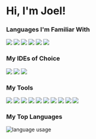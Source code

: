 # Hi, I'm Joel!

### Languages I'm Familiar With

<img src="https://img.shields.io/badge/java-%23007396.svg?&style=for-the-badge&logo=java&logoColor=white" /> <img src="https://img.shields.io/badge/c%2B%2B-%2300599C.svg?&style=for-the-badge&logo=c%2B%2B&logoColor=white" /> <img src="https://img.shields.io/badge/python-%233776AB.svg?&style=for-the-badge&logo=python&logoColor=white" /> <img src="https://img.shields.io/badge/javascript-%23F7DF1E.svg?&style=for-the-badge&logo=javascript&logoColor=black" /> <img src="https://img.shields.io/badge/html5-%23E34F26.svg?&style=for-the-badge&logo=html5&logoColor=white" /> <img src="https://img.shields.io/badge/css3-%231572B6.svg?&style=for-the-badge&logo=css3&logoColor=white" />

### My IDEs of Choice
<img src="https://img.shields.io/badge/intellij%20idea-%23000000.svg?&style=for-the-badge&logo=intellij%20idea&logoColor=white" /> <img src="https://img.shields.io/badge/pycharm-%23000000.svg?&style=for-the-badge&logo=pycharm&logoColor=white" /> <img src="https://img.shields.io/badge/visual%20studio%20code-%23007ACC.svg?&style=for-the-badge&logo=visual%20studio%20code&logoColor=white" />

### My Tools
<img src="https://img.shields.io/badge/apache%20maven-%23C71A36.svg?&style=for-the-badge&logo=apache%20maven&logoColor=white" /> <img src="https://img.shields.io/badge/firefox%20browser-%23FF7139.svg?&style=for-the-badge&logo=firefox%20browser&logoColor=white" /> <img src="https://img.shields.io/badge/repl.it-%23667881.svg?&style=for-the-badge&logo=repl.it&logoColor=white" /> <img src="https://img.shields.io/badge/jetbrains-%23000000.svg?&style=for-the-badge&logo=jetbrains&logoColor=white" /> <img src="https://img.shields.io/badge/stack%20overflow-%23FE7A16.svg?&style=for-the-badge&logo=stack%20overflow&logoColor=white" /> <img src="https://img.shields.io/badge/vim-%23019733.svg?&style=for-the-badge&logo=vim&logoColor=white" /> <img src="https://img.shields.io/badge/notepad%2B%2B-%2390E59A.svg?&style=for-the-badge&logo=notepad%2B%2B&logoColor=black" /> <img src="https://img.shields.io/badge/git-%23F05032.svg?&style=for-the-badge&logo=git&logoColor=white" /> <img src="https://img.shields.io/badge/google-%234285F4.svg?&style=for-the-badge&logo=google&logoColor=white" /> <img src="https://img.shields.io/badge/sqlite-%23003B57.svg?&style=for-the-badge&logo=sqlite&logoColor=white" />

### My Top Languages
<img src="https://github-readme-stats.vercel.app/api/top-langs/?username=jjoeldaniel&layout=compact&hide=cmake&langs_count=6&theme=tokyonight" alt="language usage">
